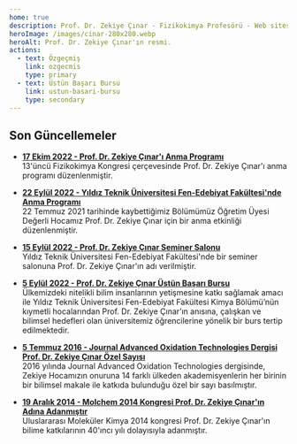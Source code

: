 ```yaml
---
home: true
description: Prof. Dr. Zekiye Çınar - Fizikokimya Profesörü - Web sitesi. Son Güncellemeler, yayınlar, bildiriler, tezler ve dersler.
heroImage: /images/cinar-280x280.webp
heroAlt: Prof. Dr. Zekiye Çınar'ın resmi.
actions:
  - text: Özgeçmiş
    link: ozgecmis
    type: primary
  - text: Üstün Başarı Bursu
    link: ustun-basari-bursu
    type: secondary
---
```


## Son Güncellemeler

- [**17 Ekim 2022 - Prof. Dr. Zekiye Çınar'ı Anma Programı**](http://cpc13.chemicalphysics.org.tr/program.html)\
  13'üncü Fizikokimya Kongresi çerçevesinde Prof. Dr. Zekiye Çınar'ı anma programı düzenlenmiştir.

- [**22 Eylül 2022 - Yıldız Teknik Üniversitesi Fen-Edebiyat Fakültesi'nde Anma Programı**](guncellemeler/2022-09-22-fen-edebiyat-fakultesinde-anma-programi)\
  22 Temmuz 2021 tarihinde kaybettiğimiz Bölümümüz Öğretim Üyesi Değerli Hocamız Prof. Dr. Zekiye Çınar için bir anma etkinliği düzenlenmiştir.

- [**15 Eylül 2022 - Prof. Dr. Zekiye Çınar Seminer Salonu**](guncellemeler/2022-09-15-prof-dr-zekiye-cinar-seminer-salonu)\
  Yıldız Teknik Üniversitesi Fen-Edebiyat Fakültesi'nde bir seminer salonuna Prof. Dr. Zekiye Çınar'ın adı verilmiştir.

- [**5 Eylül 2022 - Prof. Dr. Zekiye Çınar Üstün Başarı Bursu**](ustun-basari-bursu)\
  Ülkemizdeki nitelikli bilim insanlarının yetişmesine katkı sağlamak amacı ile Yıldız Teknik Üniversitesi Fen-Edebiyat Fakültesi Kimya Bölümü’nün kıymetli hocalarından Prof. Dr. Zekiye Çınar’ın anısına, çalışkan ve bilimsel hedefleri olan üniversitemiz öğrencilerine yönelik bir burs tertip edilmektedir.

- [**5 Temmuz 2016 - Journal Advanced Oxidation Technologies Dergisi Prof. Dr. Zekiye Çınar Özel Sayısı**](http://www.jaots.chemicalphysics.org.tr/)\
  2016 yılında Journal Advanced Oxidation Technologies dergisinde, Zekiye Hocamızın onuruna 14 farklı ülkeden akademisyenlerin her birinin bir bilimsel makale ile katkıda bulunduğu özel bir sayı basılmıştır.

- [**19 Aralık 2014 - Molchem 2014 Kongresi Prof. Dr. Zekiye Çınar'ın Adına Adanmıştır**](http://www.molchem2014.chemicalphysics.org.tr/)\
  Uluslararası Moleküler Kimya 2014 kongresi Prof. Dr. Zekiye Çınar'ın bilime katkılarının 40'ıncı yılı dolayısıyla adanmıştır.
